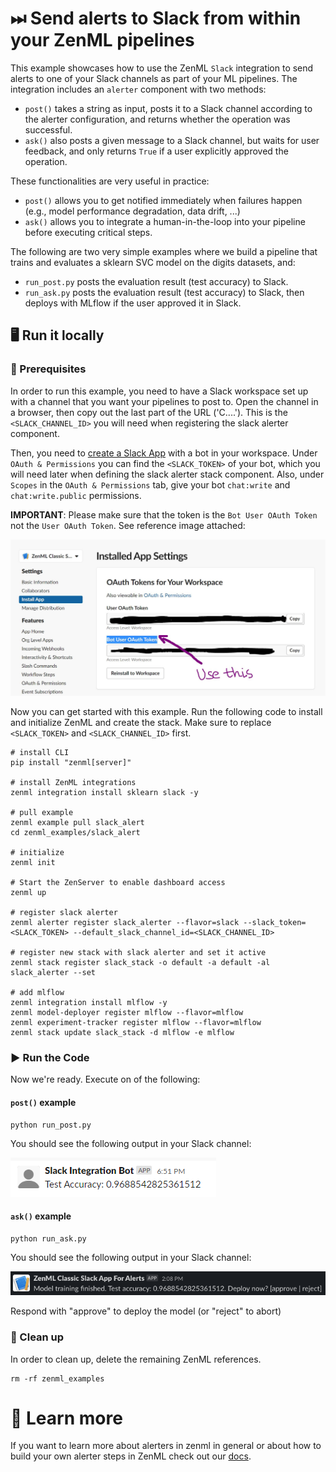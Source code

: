 # ⏭ Send alerts to Slack from within your ZenML pipelines

This example showcases how to use the ZenML `Slack` integration to send alerts
to one of your Slack channels as part of your ML pipelines.
The integration includes an `alerter` component with two methods:
- `post()` takes a string as input, posts it to a Slack channel according to
  the alerter configuration, and returns whether the operation was successful.
- `ask()` also posts a given message to a Slack channel, but waits for user
  feedback, and only returns `True` if a user explicitly approved the operation.

These functionalities are very useful in practice:
- `post()` allows you to get notified immediately when failures happen 
  (e.g., model performance degradation, data drift, ...)
- `ask()` allows you to integrate a human-in-the-loop into your pipeline before
  executing critical steps.

The following are two very simple examples where we build a pipeline that trains 
and evaluates a sklearn SVC model on the digits datasets, and:
- `run_post.py` posts the evaluation result (test accuracy) to Slack.
- `run_ask.py` posts the evaluation result (test accuracy) to Slack, 
  then deploys with MLflow if the user approved it in Slack.

## 🖥 Run it locally

### 📄 Prerequisites

In order to run this example, you need to have a Slack workspace set up
with a channel that you want your pipelines to post to.
Open the channel in a browser, then copy out the last part of the URL 
('C....').
This is the `<SLACK_CHANNEL_ID>` you will need when registering the
slack alerter component.

Then, you need to [create a Slack App](https://api.slack.com/apps?new_app=1)
with a bot in your workspace.
Under `OAuth & Permissions` you can find the `<SLACK_TOKEN>` of your bot,
which you will need later when defining the slack alerter stack component.
Also, under `Scopes` in the `OAuth & Permissions` tab, give your
bot `chat:write` and `chat:write.public` permissions.

**IMPORTANT**: Please make sure that the token is the `Bot User OAuth Token` not the 
`User OAuth Token`. See reference image attached:

![Slack Token Image](assets/slack_token.jpg)

Now you can get started with this example. 
Run the following code to install and initialize ZenML and create the stack.
Make sure to replace `<SLACK_TOKEN>` and `<SLACK_CHANNEL_ID>` first.

```shell
# install CLI
pip install "zenml[server]"

# install ZenML integrations
zenml integration install sklearn slack -y

# pull example
zenml example pull slack_alert
cd zenml_examples/slack_alert

# initialize
zenml init

# Start the ZenServer to enable dashboard access
zenml up

# register slack alerter
zenml alerter register slack_alerter --flavor=slack --slack_token=<SLACK_TOKEN> --default_slack_channel_id=<SLACK_CHANNEL_ID>

# register new stack with slack alerter and set it active
zenml stack register slack_stack -o default -a default -al slack_alerter --set

# add mlflow
zenml integration install mlflow -y
zenml model-deployer register mlflow --flavor=mlflow
zenml experiment-tracker register mlflow --flavor=mlflow
zenml stack update slack_stack -d mlflow -e mlflow
```

### ▶️ Run the Code

Now we're ready. Execute on of the following:

#### `post()` example

```shell
python run_post.py
```

You should see the following output in your Slack channel:

![Post Slack Message](assets/slack-message-post.png)

#### `ask()` example

```shell
python run_ask.py
```

You should see the following output in your Slack channel:

![Ask Slack Message](assets/slack-message-ask.png)

Respond with "approve" to deploy the model (or "reject" to abort)

### 🧽 Clean up

In order to clean up, delete the remaining ZenML references.

```shell
rm -rf zenml_examples
```


# 📜 Learn more

If you want to learn more about alerters in zenml in general or about how to 
build your own alerter steps in ZenML check out our 
[docs](https://docs.zenml.io/component-gallery/alerters/alerters).
